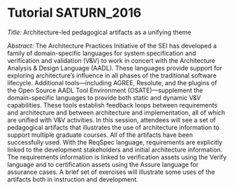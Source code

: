 # Tutorial SATURN_2016
*Title:* Architecture-led pedagogical artifacts as a unifying theme

*Abstract:*
The Architecture Practices Initiative of the SEI has developed a family of domain-specific languages for system specification and verification and validation (V&V) to work in concert with the Architecture Analysis & Design Language (AADL). These languages provide support for exploring architecture’s influence in all phases of the traditional software lifecycle. Additional tools—including AGREE, Resolute, and the plugins of the Open Source AADL Tool Environment (OSATE)—supplement the domain-specific languages to provide both static and dynamic V&V capabilities. These tools establish feedback loops between requirements and architecture and between architecture and implementation, all of which are unified with V&V activities.
In this session, attendees will see a set of pedagogical artifacts that illustrates the use of architecture information to support multiple graduate courses. All of the artifacts have been successfully used. With the ReqSpec language, requirements are explicitly linked to the development stakeholders and initial architecture information. The requirements information is linked to verification assets using the Verify language and to certification assets using the Assure language for assurance cases. A brief set of exercises will illustrate some uses of the artifacts both in instruction and development.
